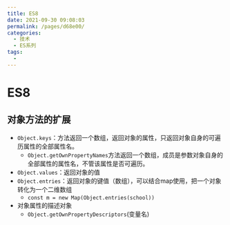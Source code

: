```yaml
---
title: ES8
date: 2021-09-30 09:08:03
permalink: /pages/d68e00/
categories:
  - 技术
  - ES系列
tags:
  - 
---
```

# ES8



## 对象方法的扩展

- `Object.keys`：方法返回一个数组，返回对象的属性，只返回对象自身的可遍历属性的全部属性名。
  - `Object.getOwnPropertyNames`方法返回一个数组，成员是参数对象自身的全部属性的属性名，不管该属性是否可遍历。
- `Object.values`：返回对象的值
- `Object.entries`：返回对象的键值（数组），可以结合map使用，把一个对象转化为一个二维数组
  - `const m = new Map(Object.entries(school))`
- 对象属性的描述对象
  - `Object.getOwnPropertyDescriptors`(变量名)
